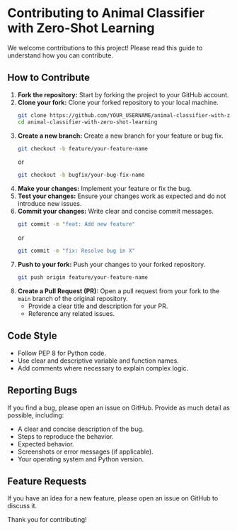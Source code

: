 # Contributing to Animal Classifier with Zero-Shot Learning

We welcome contributions to this project! Please read this guide to understand how you can contribute.

## How to Contribute

1.  **Fork the repository:** Start by forking the project to your GitHub account.
2.  **Clone your fork:** Clone your forked repository to your local machine.
    ```bash
    git clone https://github.com/YOUR_USERNAME/animal-classifier-with-zero-shot-learning.git
    cd animal-classifier-with-zero-shot-learning
    ```
3.  **Create a new branch:** Create a new branch for your feature or bug fix.
    ```bash
    git checkout -b feature/your-feature-name
    ```
    or
    ```bash
    git checkout -b bugfix/your-bug-fix-name
    ```
4.  **Make your changes:** Implement your feature or fix the bug.
5.  **Test your changes:** Ensure your changes work as expected and do not introduce new issues.
6.  **Commit your changes:** Write clear and concise commit messages.
    ```bash
    git commit -m "feat: Add new feature"
    ```
    or
    ```bash
    git commit -m "fix: Resolve bug in X"
    ```
7.  **Push to your fork:** Push your changes to your forked repository.
    ```bash
    git push origin feature/your-feature-name
    ```
8.  **Create a Pull Request (PR):** Open a pull request from your fork to the `main` branch of the original repository.
    *   Provide a clear title and description for your PR.
    *   Reference any related issues.

## Code Style

*   Follow PEP 8 for Python code.
*   Use clear and descriptive variable and function names.
*   Add comments where necessary to explain complex logic.

## Reporting Bugs

If you find a bug, please open an issue on GitHub. Provide as much detail as possible, including:

*   A clear and concise description of the bug.
*   Steps to reproduce the behavior.
*   Expected behavior.
*   Screenshots or error messages (if applicable).
*   Your operating system and Python version.

## Feature Requests

If you have an idea for a new feature, please open an issue on GitHub to discuss it.

Thank you for contributing!
